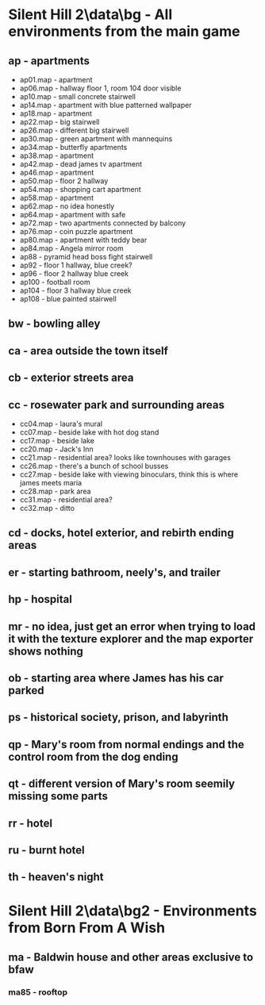 # Silent Hill 2\data\bg - All environments from the main game
## ap - apartments
* ap01.map - apartment
* ap06.map - hallway floor 1, room 104 door visible
* ap10.map - small concrete stairwell
* ap14.map - apartment with blue patterned wallpaper
* ap18.map - apartment
* ap22.map - big stairwell
* ap26.map - different big stairwell
* ap30.map - green apartment with mannequins
* ap34.map - butterfly apartments
* ap38.map - apartment
* ap42.map - dead james tv apartment
* ap46.map - apartment
* ap50.map - floor 2 hallway
* ap54.map - shopping cart apartment
* ap58.map - apartment
* ap62.map - no idea honestly
* ap64.map - apartment with safe
* ap72.map - two apartments connected by balcony
* ap76.map - coin puzzle apartment
* ap80.map - apartment with teddy bear
* ap84.map - Angela mirror room
* ap88 - pyramid head boss fight stairwell
* ap92 - floor 1 hallway, blue creek?
* ap96 - floor 2 hallway blue creek
* ap100 - football room
* ap104 - floor 3 hallway blue creek
* ap108 - blue painted stairwell
## bw - bowling alley
## ca - area outside the town itself
## cb - exterior streets area
## cc - rosewater park and surrounding areas
* cc04.map - laura's mural
* cc07.map - beside lake with hot dog stand
* cc17.map - beside lake
* cc20.map - Jack's Inn
* cc21.map - residential area? looks like townhouses with garages
* cc26.map - there's a bunch of school busses
* cc27.map - beside lake with viewing binoculars, think this is where james meets maria
* cc28.map - park area
* cc31.map - residential area?
* cc32.map - ditto
## cd - docks, hotel exterior, and rebirth ending areas
## er - starting bathroom, neely's, and trailer
## hp - hospital
## mr - no idea, just get an error when trying to load it with the texture explorer and the map exporter shows nothing
## ob - starting area where James has his car parked
## ps - historical society, prison, and labyrinth
## qp - Mary's room from normal endings and the control room from the dog ending
## qt - different version of Mary's room seemily missing some parts
## rr - hotel
## ru - burnt hotel
## th - heaven's night

# Silent Hill 2\data\bg2 - Environments from Born From A Wish
## ma - Baldwin house and other areas exclusive to bfaw
### ma85 - rooftop
